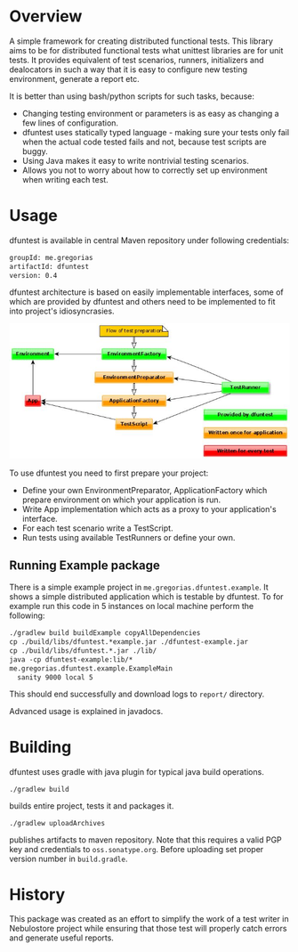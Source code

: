 Overview
========

A simple framework for creating distributed functional tests. This library aims
to be for distributed functional tests what unittest libraries are for unit
tests.  It provides equivalent of test scenarios, runners, initializers and
dealocators in such a way that it is easy to configure new testing environment,
generate a report etc.

It is better than using bash/python scripts for such tasks, because:

* Changing testing environment or parameters is as easy as changing a few lines
  of configuration.
* dfuntest uses statically typed language - making sure your tests only fail
  when the actual code tested fails and not, because test scripts are buggy.
* Using Java makes it easy to write nontrivial testing scenarios.
* Allows you not to worry about how to correctly set up environment when
  writing each test.

Usage
=====

dfuntest is available in central Maven repository under following credentials:

    groupId: me.gregorias
    artifactId: dfuntest
    version: 0.4

dfuntest architecture is based on easily implementable interfaces, some of which
are provided by dfuntest and others need to be implemented to fit into
project's idiosyncrasies.

![Interface architecture](doc/dfuntest.jpg)

To use dfuntest you need to first prepare your project:

* Define your own EnvironmentPreparator, ApplicationFactory which prepare
  environment on which your application is run.
* Write App implementation which acts as a proxy to your application's
  interface.
* For each test scenario write a TestScript.
* Run tests using available TestRunners or define your own.

Running Example package
-----------------------

There is a simple example project in <code>me.gregorias.dfuntest.example</code>.
It shows a simple distributed application which is testable by dfuntest. To for
example run this code in 5 instances on local machine perform the following:

    ./gradlew build buildExample copyAllDependencies
    cp ./build/libs/dfuntest.*example.jar ./dfuntest-example.jar
    cp ./build/libs/dfuntest.*.jar ./lib/
    java -cp dfuntest-example:lib/* me.gregorias.dfuntest.example.ExampleMain
      sanity 9000 local 5

This should end successfully and download logs to <code>report/</code>
directory.

Advanced usage is explained in javadocs.

Building
========

dfuntest uses gradle with java plugin for typical java build operations.

    ./gradlew build

builds entire project, tests it and packages it.

    ./gradlew uploadArchives

publishes artifacts to maven repository. Note that this requires a valid PGP key
and credentials to `oss.sonatype.org`. Before uploading set proper version
number in `build.gradle`.

History
=======

This package was created as an effort to simplify the work of a test writer in
Nebulostore project while ensuring that those test will properly catch errors
and generate useful reports. 
